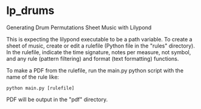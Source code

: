 # lp_drums

Generating Drum Permutations Sheet Music with Lilypond

This is expecting the lilypond executable to be a path variable. To create a sheet of music, create or edit a rulefile (Python file in the "rules" directory). In the rulefile, indicate the time signature, notes per measure, not symbol, and any rule (pattern filtering) and format (text formatting) functions. 

To make a PDF from the rulefile, run the main.py python script with the name of the rule like:

`python main.py [rulefile]`

PDF will be output in the "pdf" directory.
